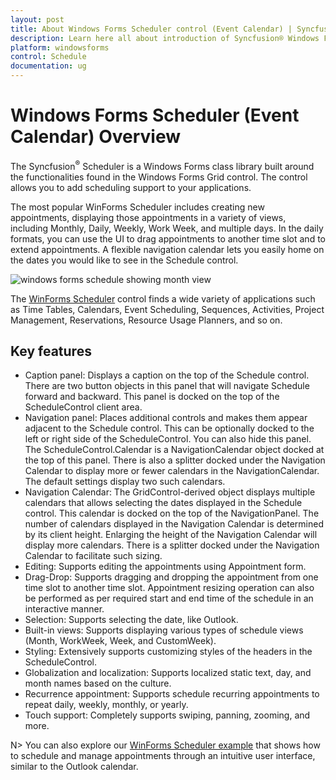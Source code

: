 ```yaml
---
layout: post
title: About Windows Forms Scheduler control (Event Calendar) | Syncfusion
description: Learn here all about introduction of Syncfusion® Windows Forms Scheduler (Event Calendar) control, its elements and more details.
platform: windowsforms
control: Schedule
documentation: ug
---
```


# Windows Forms Scheduler (Event Calendar) Overview

The Syncfusion<sup>®</sup> Scheduler is a Windows Forms class library built around the functionalities found in the Windows Forms Grid control. The control allows you to add scheduling support to your applications. 

The most popular WinForms Scheduler includes creating new appointments, displaying those appointments in a variety of views, including Monthly, Daily, Weekly, Work Week, and multiple days. In the daily formats, you can use the UI to drag appointments to another time slot and to extend appointments. A flexible navigation calendar lets you easily home on the dates you would like to see in the Schedule control. 

![windows forms schedule showing month view](overview_images/windowsforms-scheduler-showing-month-view.png)

The [WinForms Scheduler](https://www.syncfusion.com/winforms-ui-controls/scheduler) control finds a wide variety of applications such as Time Tables, Calendars, Event Scheduling, Sequences, Activities, Project Management, Reservations, Resource Usage Planners, and so on.

## Key features

* Caption panel: Displays a caption on the top of the Schedule control. There are two button objects in this panel that will navigate Schedule forward and backward. This panel is docked on the top of the ScheduleControl client area. 
* Navigation panel: Places additional controls and makes them appear adjacent to the Schedule control. This can be optionally docked to the left or right side of the ScheduleControl. You can also hide this panel. The ScheduleControl.Calendar is a NavigationCalendar object docked at the top of this panel. There is also a splitter docked under the Navigation Calendar to display more or fewer calendars in the NavigationCalendar. The default settings display two such calendars.
* Navigation Calendar: The GridControl-derived object displays multiple calendars that allows selecting the dates displayed in the Schedule control. This calendar is docked on the top of the NavigationPanel. The number of calendars displayed in the Navigation Calendar is determined by its client height. Enlarging the height of the Navigation Calendar will display more calendars. There is a splitter docked under the Navigation Calendar to facilitate such sizing. 
* Editing: Supports editing the appointments using Appointment form.
* Drag-Drop: Supports dragging and dropping the appointment from one time slot to another time slot. Appointment resizing operation can also be performed as per required start and end time of the schedule in an interactive manner.
* Selection: Supports selecting the date, like Outlook.
* Built-in views: Supports displaying various types of schedule views (Month, WorkWeek, Week, and CustomWeek).
* Styling: Extensively supports customizing styles of the headers in the ScheduleControl.
* Globalization and localization: Supports localized static text, day, and month names based on the culture.
* Recurrence appointment: Supports schedule recurring appointments to repeat daily, weekly, monthly, or yearly.
* Touch support: Completely supports swiping, panning, zooming, and more.

N> You can also explore our [WinForms Scheduler example](https://github.com/syncfusion/winforms-demos/tree/master/schedulecontrol) that shows how to schedule and manage appointments through an intuitive user interface, similar to the Outlook calendar.